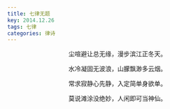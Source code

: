 ```yaml
---
title: 七律无题
key: 2014.12.26
tags: 七律
categories: 律诗
---
```


<p align="center">尘喧避让总无缘，漫步滨江正冬天。
</p>
<p align="center">水冷凝固无波浪，山朦飘渺多云烟。
</p>
<p align="center">常求寂静心先静，入定简单身欲单。
</p>
<p align="center">莫说滩涂没绝妙，人闲即可当神仙。
</p>
<p align="center"></br>
</p>
